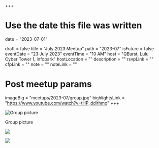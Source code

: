 +++
# Use the date this file was written
date = "2023-07-01"

draft = false
title = "July 2023 Meetup"
path = "2023-07"
isFuture = false
eventDate = "23 July 2023"
eventTime = "10 AM"
host = "QBurst, Lulu Cyber Tower 1, Infopark"
hostLocation = ""
description = ""
rsvpLink = ""
cfpLink = ""
note = ""
noteLink = ""

# Post meetup params
imageBig = "meetups/2023-07/group.jpg"
highlightsLink = "https://www.youtube.com/watch?v=tHP_ddlrhmo"
+++

![Group picture](/images/meetups/2023-07/group.jpg)

Group picture

![](/images/meetups/2023-07/1.jpg)

![](/images/meetups/2023-07/2.jpg)


